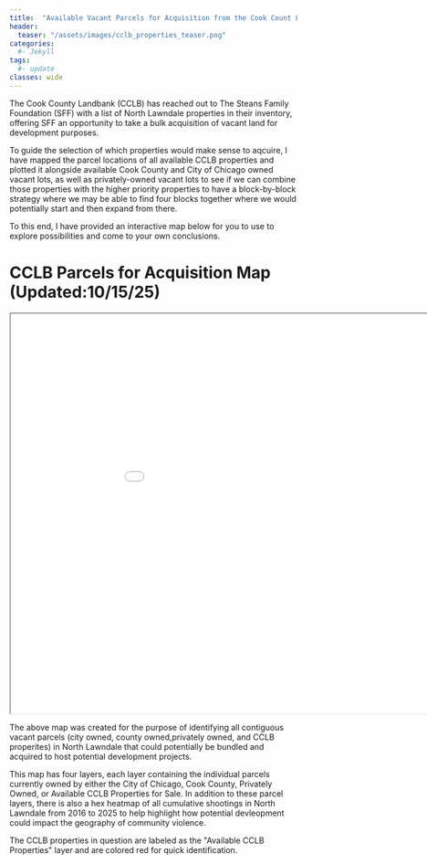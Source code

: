 ```yaml
---
title:  "Available Vacant Parcels for Acquisition from the Cook Count Land Bank (CCLB)"
header:
  teaser: "/assets/images/cclb_properties_teaser.png"
categories: 
  #- Jekyll
tags:
  #- update
classes: wide
---
```

The Cook County Landbank (CCLB) has reached out to The Steans Family Foundation (SFF) with a list of North Lawndale properties in their inventory, offering SFF an opportunity to take a bulk acquisition of vacant land for development purposes.

To guide the selection of which properties would make sense to aqcuire, I have mapped the parcel locations of all available CCLB properties and plotted it alongside available Cook County and City of Chicago owned vacant lots, as well as privately-owned vacant lots to see if we can combine those properties with the higher priority properties to have a block-by-block strategy where we may be able to find four blocks together where we would potentially start and then expand from there.  

To this end, I have provided an interactive map below for you to use to explore possibilities and come to your own conclusions.

# CCLB Parcels for Acquisition Map (Updated:10/15/25)

<iframe src="/assets/maps/cclb_vacant_universe_overlay_map_alt.html" height="700" width="1000"></iframe>

The above map was created for the purpose of identifying all contiguous vacant parcels (city owned, county owned,privately owned, and CCLB properites) in North Lawndale that could potentially be bundled and acquired to host potential development projects.

This map has four layers, each layer containing the individual parcels currently owned by either the City of Chicago, Cook County, Privately Owned, or Available CCLB Properties for Sale. In addition to these parcel layers, there is also a hex heatmap of all cumulative shootings in North Lawndale from 2016 to 2025 to help highlight how potential devleopment could impact the geography of community violence. 

The CCLB properties in question are labeled as the "Available CCLB Properties" layer and are colored red for quick identification.
